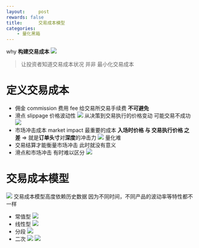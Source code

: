 ```yaml
---
layout:     post
rewards: false
title:      交易成本模型
categories:
    - 量化黑箱
---
```


why **构建交易成本**
![](https://ws2.sinaimg.cn/large/0069RVTdgy1furt3jand2j31kw0et119.jpg)
> 让投资者知道交易成本状况 并非 最小化交易成本


# 定义交易成本
- 佣金 commission 费用 fee
给交易所交易手续费 **不可避免**
- 滑点 slippage 价格波动性
![](https://ws4.sinaimg.cn/large/0069RVTdgy1furtmkvdujj31kw07xq7a.jpg)
从决策到交易执行的价格变动 可能交易不成功 
![](https://ws4.sinaimg.cn/large/0069RVTdgy1furtxc4lohj31kw0m8tmb.jpg)
- 市场冲击成本 market impact
最重要的成本  **入场时价格 与 交易执行价格 之差** => 就是**订单头寸**对**深度**的冲击力
![](https://ws1.sinaimg.cn/large/0069RVTdgy1fusonnwo2ej31j80ra7hp.jpg)
量化难 
- 交易结算才能衡量市场冲击 此时就没有意义
- 滑点和市场冲击 有时难以区分
![](https://ws3.sinaimg.cn/large/0069RVTdgy1fuspyqmciej31j41bce5t.jpg)

# 交易成本模型
![](https://ws1.sinaimg.cn/large/0069RVTdgy1fusqjzo1tqj31k60yqk8p.jpg)
交易成本模型高度依赖历史数据 因为不同时间，不同产品的波动率等特性都不一样

- 常值型
![](https://ws3.sinaimg.cn/large/0069RVTdgy1fuswksa2xdj31iu12sjzb.jpg)
- 线性型
![](https://ws3.sinaimg.cn/large/0069RVTdgy1fuswnlfcyyj31js114n50.jpg)
- 分段
![](https://ws3.sinaimg.cn/large/0069RVTdgy1fuswq0dldtj31kw12tgts.jpg)
- 二次
![](https://ws4.sinaimg.cn/large/0069RVTdgy1fusx7ndy8jj316o0q0tbq.jpg)
![](https://ws3.sinaimg.cn/large/0069RVTdgy1fusxebp47dj31iw1121bo.jpg)


